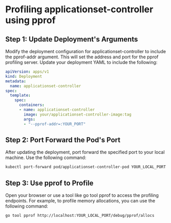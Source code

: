 # Profiling applicationset-controller using pprof

## Step 1: Update Deployment's Arguments

Modify the deployment configuration for applicationset-controller to include the pprof-addr argument. This will set the address and port for the pprof profiling server. Update your deployment YAML to include the following:

```yaml
apiVersion: apps/v1
kind: Deployment
metadata:
  name: applicationset-controller
spec:
  template:
    spec:
      containers:
      - name: applicationset-controller
        image: your/applicationset-controller-image:tag
        args:
        - "--pprof-addr=:YOUR_PORT"

```

## Step 2: Port Forward the Pod's Port
After updating the deployment, port forward the specified port to your local machine. Use the following command:

```bash
kubectl port-forward pod/applicationset-controller-pod YOUR_LOCAL_PORT:YOUR_PORT
```

## Step 3: Use pprof to Profile
Open your browser or use a tool like go tool pprof to access the profiling endpoints. For example, to profile memory allocations, you can use the following command:

```bash
go tool pprof http://localhost:YOUR_LOCAL_PORT/debug/pprof/allocs
```